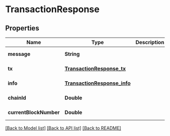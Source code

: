 # TransactionResponse
## Properties

| Name | Type | Description | Notes |
|------------ | ------------- | ------------- | -------------|
| **message** | **String** |  | [default to null] |
| **tx** | [**TransactionResponse_tx**](TransactionResponse_tx.md) |  | [default to null] |
| **info** | [**TransactionResponse_info**](TransactionResponse_info.md) |  | [default to null] |
| **chainId** | **Double** |  | [default to null] |
| **currentBlockNumber** | **Double** |  | [default to null] |

[[Back to Model list]](../README.md#documentation-for-models) [[Back to API list]](../README.md#documentation-for-api-endpoints) [[Back to README]](../README.md)

